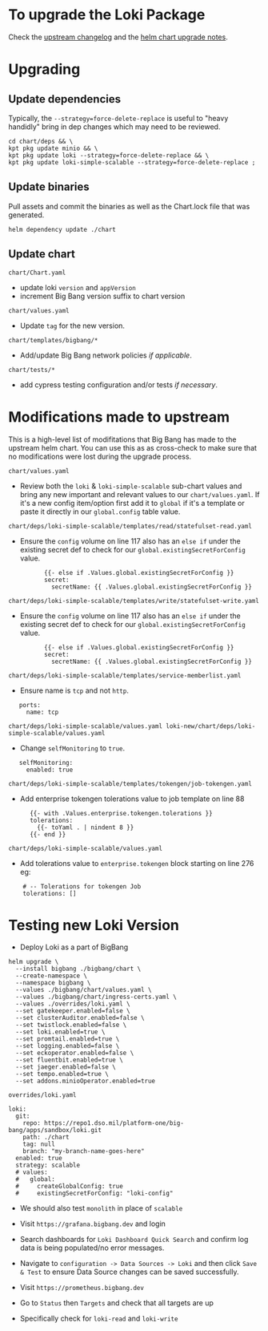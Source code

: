 # To upgrade the Loki Package

Check the [upstream changelog](https://grafana.com/docs/loki/latest/upgrading/) and the [helm chart upgrade notes](https://github.com/grafana/helm-charts/tree/main/charts/loki#upgrading).

# Upgrading

## Update dependencies  
  
Typically, the `--strategy=force-delete-replace` is useful to "heavy handidly" bring in dep changes which may need to be reviewed. 
```
cd chart/deps && \
kpt pkg update minio && \
kpt pkg update loki --strategy=force-delete-replace && \
kpt pkg update loki-simple-scalable --strategy=force-delete-replace ;
```

## Update binaries

Pull assets and commit the binaries as well as the Chart.lock file that was generated.
```
helm dependency update ./chart
``` 

## Update chart

```chart/Chart.yaml```

- update loki `version` and `appVersion`
- increment Big Bang version suffix to chart version

```chart/values.yaml```

- Update `tag` for the new version.

```chart/templates/bigbang/*```

- Add/update Big Bang network policies _if applicable_.

```chart/tests/*```

- add cypress testing configuration and/or tests _if necessary_.

# Modifications made to upstream
This is a high-level list of modifitations that Big Bang has made to the upstream helm chart. You can use this as as cross-check to make sure that no modifications were lost during the upgrade process.

```chart/values.yaml```
- Review both the `loki` & `loki-simple-scalable` sub-chart values and bring any new important and relevant values to our `chart/values.yaml`. If it's a new config item/option first add it to `global` if it's a template or paste it directly in our `global.config` table value.

```chart/deps/loki-simple-scalable/templates/read/statefulset-read.yaml```
- Ensure the `config` volume on line 117 also has an `else if` under the existing secret def to check for our `global.existingSecretForConfig` value.
```
          {{- else if .Values.global.existingSecretForConfig }}
          secret:
            secretName: {{ .Values.global.existingSecretForConfig }}
```

```chart/deps/loki-simple-scalable/templates/write/statefulset-write.yaml```
- Ensure the `config` volume on line 117 also has an `else if` under the existing secret def to check for our `global.existingSecretForConfig` value.
```
          {{- else if .Values.global.existingSecretForConfig }}
          secret:
            secretName: {{ .Values.global.existingSecretForConfig }}
```

```chart/deps/loki-simple-scalable/templates/service-memberlist.yaml```
- Ensure name is `tcp` and not `http`.
```
   ports:
     name: tcp
```

```chart/deps/loki-simple-scalable/values.yaml loki-new/chart/deps/loki-simple-scalable/values.yaml```
- Change `selfMonitoring` to `true`.
```
   selfMonitoring:
     enabled: true
```

```chart/deps/loki-simple-scalable/templates/tokengen/job-tokengen.yaml```
- Add enterprise tokengen tolerations value to job template on line 88
```
      {{- with .Values.enterprise.tokengen.tolerations }}
      tolerations:
        {{- toYaml . | nindent 8 }}
      {{- end }}
```

```chart/deps/loki-simple-scalable/values.yaml```
- Add tolerations value to `enterprise.tokengen` block starting on line 276 eg:
```
    # -- Tolerations for tokengen Job
    tolerations: []
```

# Testing new Loki Version

- Deploy Loki as a part of BigBang  
```
helm upgrade \
  --install bigbang ./bigbang/chart \
  --create-namespace \
  --namespace bigbang \
  --values ./bigbang/chart/values.yaml \
  --values ./bigbang/chart/ingress-certs.yaml \
  --values ./overrides/loki.yaml \
  --set gatekeeper.enabled=false \
  --set clusterAuditor.enabled=false \
  --set twistlock.enabled=false \
  --set loki.enabled=true \
  --set promtail.enabled=true \
  --set logging.enabled=false \
  --set eckoperator.enabled=false \
  --set fluentbit.enabled=true \
  --set jaeger.enabled=false \
  --set tempo.enabled=true \
  --set addons.minioOperator.enabled=true
```
`overrides/loki.yaml`
```
loki:
  git:
    repo: https://repo1.dso.mil/platform-one/big-bang/apps/sandbox/loki.git
    path: ./chart
    tag: null
    branch: "my-branch-name-goes-here"
  enabled: true
  strategy: scalable
  # values:
  #   global:
  #     createGlobalConfig: true
  #     existingSecretForConfig: "loki-config"
```
- We should also test `monolith` in place of `scalable`

- Visit `https://grafana.bigbang.dev` and login
- Search dashboards for `Loki Dashboard Quick Search` and confirm log data is being populated/no error messages.
- Navigate to `configuration -> Data Sources -> Loki` and then click `Save & Test` to ensure Data Source changes can be saved successfully.

- Visit `https://prometheus.bigbang.dev`
- Go to `Status` then `Targets` and check that all targets are up
- Specifically check for `loki-read` and `loki-write`

